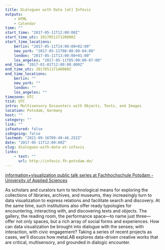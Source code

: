 ```yaml
---
title: Dialogues with Data [at] Infovis
outputs:
    - HTML
    - Calendar
time: ""
start_time: "2017-05-11T12:00:00Z"
start_time_utc: 20170511T120000Z
start_time_locations:
    berlin: "2017-05-11T14:00:00+02:00"
    new_york: "2017-05-11T08:00:00-04:00"
    london: "2017-05-11T13:00:00+01:00"
    los_angeles: "2017-05-11T05:00:00-07:00"
end_time: "2017-01-01T12:00:00.000Z"
end_time_utc: 20170511T140000Z
end_time_locations:
    berlin: ""
    new_york: ""
    london: ""
    los_angeles: ""
timezone: UTC
tzid: UTC
intro: Multisensory Encounters with Objects, Texts, and Images
location: Potsdam, Germany
host: ""
category: ""
link: ""
isFeatured: false
isOngoing: false
lastmod: "2021-09-16T09:49:46.252Z"
date: "2017-05-11T12:00:00Z"
slug: dialogues-with-data-at-infovis
links:
    - text: ""
      url: http://infovis.fh-potsdam.de/
---
```

<a href="http://infovis.fh-potsdam.de" target="_blank">information+visualization public talk series at Fachhochschule Potsdam - University of Applied Sciences</a>

As scholars and curators turn to technological means for exploring the collections of libraries, archives, and museums, they increasingly turn to data visualization to express relations and facilitate search and discovery. At the same time, such institutions also offer ready typologies for encountering, interacting with, and discovering texts and objects. The gallery, the reading room, the performance space—to name just three—offer not only spaces, but a rich array of social forms and experiences. How can data visualization be brought into dialogue with the senses; with interaction, with civic engagement? Taking a series of recent projects as cases, we'll discuss how metaLAB explores data-driven creative works that are critical, multisensory, and grounded in dialogic encounter.